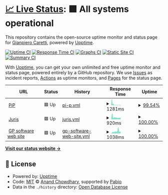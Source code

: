 # [📈 Live Status](https://demo.upptime.js.org): <!--live status--> **🟩 All systems operational**

This repository contains the open-source uptime monitor and status page for [Gianpiero Caretti](https://www.gpsoftware.it), powered by [Upptime](https://github.com/upptime/upptime).

[![Uptime CI](https://github.com/gpcaretti/upptime/workflows/Uptime%20CI/badge.svg)](https://github.com/gpcaretti/upptime/actions?query=workflow%3A%22Uptime+CI%22)
[![Response Time CI](https://github.com/gpcaretti/upptime/workflows/Response%20Time%20CI/badge.svg)](https://github.com/gpcaretti/upptime/actions?query=workflow%3A%22Response+Time+CI%22)
[![Graphs CI](https://github.com/gpcaretti/upptime/workflows/Graphs%20CI/badge.svg)](https://github.com/gpcaretti/upptime/actions?query=workflow%3A%22Graphs+CI%22)
[![Static Site CI](https://github.com/gpcaretti/upptime/workflows/Static%20Site%20CI/badge.svg)](https://github.com/gpcaretti/upptime/actions?query=workflow%3A%22Static+Site+CI%22)
[![Summary CI](https://github.com/gpcaretti/upptime/workflows/Summary%20CI/badge.svg)](https://github.com/gpcaretti/upptime/actions?query=workflow%3A%22Summary+CI%22)

With [Upptime](https://upptime.js.org), you can get your own unlimited and free uptime monitor and status page, powered entirely by a GitHub repository. We use [Issues](https://github.com/gpcaretti/upptime/issues) as incident reports, [Actions](https://github.com/gpcaretti/upptime/actions) as uptime monitors, and [Pages](https://demo.upptime.js.org) for the status page.

<!--start: status pages-->
<!-- This summary is generated by Upptime (https://github.com/upptime/upptime) -->
<!-- Do not edit this manually, your changes will be overwritten -->
<!-- prettier-ignore -->
| URL | Status | History | Response Time | Uptime |
| --- | ------ | ------- | ------------- | ------ |
| <img alt="" src="https://icons.duckduckgo.com/ip3/www.portamiinpista.it.ico" height="13"> [PiP](https://www.portamiinpista.it) | 🟩 Up | [pi-p.yml](https://github.com/gpcaretti/upptime/commits/HEAD/history/pi-p.yml) | <details><summary><img alt="Response time graph" src="./graphs/pi-p/response-time-week.png" height="20"> 1281ms</summary><br><a href="https://gpcaretti.github.io/upptime/history/pi-p"><img alt="Response time 3373" src="https://img.shields.io/endpoint?url=https%3A%2F%2Fraw.githubusercontent.com%2Fgpcaretti%2Fupptime%2FHEAD%2Fapi%2Fpi-p%2Fresponse-time.json"></a><br><a href="https://gpcaretti.github.io/upptime/history/pi-p"><img alt="24-hour response time 1149" src="https://img.shields.io/endpoint?url=https%3A%2F%2Fraw.githubusercontent.com%2Fgpcaretti%2Fupptime%2FHEAD%2Fapi%2Fpi-p%2Fresponse-time-day.json"></a><br><a href="https://gpcaretti.github.io/upptime/history/pi-p"><img alt="7-day response time 1281" src="https://img.shields.io/endpoint?url=https%3A%2F%2Fraw.githubusercontent.com%2Fgpcaretti%2Fupptime%2FHEAD%2Fapi%2Fpi-p%2Fresponse-time-week.json"></a><br><a href="https://gpcaretti.github.io/upptime/history/pi-p"><img alt="30-day response time 3223" src="https://img.shields.io/endpoint?url=https%3A%2F%2Fraw.githubusercontent.com%2Fgpcaretti%2Fupptime%2FHEAD%2Fapi%2Fpi-p%2Fresponse-time-month.json"></a><br><a href="https://gpcaretti.github.io/upptime/history/pi-p"><img alt="1-year response time 3373" src="https://img.shields.io/endpoint?url=https%3A%2F%2Fraw.githubusercontent.com%2Fgpcaretti%2Fupptime%2FHEAD%2Fapi%2Fpi-p%2Fresponse-time-year.json"></a></details> | <details><summary><a href="https://gpcaretti.github.io/upptime/history/pi-p">99.54%</a></summary><a href="https://gpcaretti.github.io/upptime/history/pi-p"><img alt="All-time uptime 97.26%" src="https://img.shields.io/endpoint?url=https%3A%2F%2Fraw.githubusercontent.com%2Fgpcaretti%2Fupptime%2FHEAD%2Fapi%2Fpi-p%2Fuptime.json"></a><br><a href="https://gpcaretti.github.io/upptime/history/pi-p"><img alt="24-hour uptime 98.08%" src="https://img.shields.io/endpoint?url=https%3A%2F%2Fraw.githubusercontent.com%2Fgpcaretti%2Fupptime%2FHEAD%2Fapi%2Fpi-p%2Fuptime-day.json"></a><br><a href="https://gpcaretti.github.io/upptime/history/pi-p"><img alt="7-day uptime 99.54%" src="https://img.shields.io/endpoint?url=https%3A%2F%2Fraw.githubusercontent.com%2Fgpcaretti%2Fupptime%2FHEAD%2Fapi%2Fpi-p%2Fuptime-week.json"></a><br><a href="https://gpcaretti.github.io/upptime/history/pi-p"><img alt="30-day uptime 95.25%" src="https://img.shields.io/endpoint?url=https%3A%2F%2Fraw.githubusercontent.com%2Fgpcaretti%2Fupptime%2FHEAD%2Fapi%2Fpi-p%2Fuptime-month.json"></a><br><a href="https://gpcaretti.github.io/upptime/history/pi-p"><img alt="1-year uptime 97.26%" src="https://img.shields.io/endpoint?url=https%3A%2F%2Fraw.githubusercontent.com%2Fgpcaretti%2Fupptime%2FHEAD%2Fapi%2Fpi-p%2Fuptime-year.json"></a></details>
| <img alt="" src="https://icons.duckduckgo.com/ip3/www.jurisweb.it.ico" height="13"> [Juris](https://www.jurisweb.it) | 🟩 Up | [juris.yml](https://github.com/gpcaretti/upptime/commits/HEAD/history/juris.yml) | <details><summary><img alt="Response time graph" src="./graphs/juris/response-time-week.png" height="20"> 920ms</summary><br><a href="https://gpcaretti.github.io/upptime/history/juris"><img alt="Response time 1586" src="https://img.shields.io/endpoint?url=https%3A%2F%2Fraw.githubusercontent.com%2Fgpcaretti%2Fupptime%2FHEAD%2Fapi%2Fjuris%2Fresponse-time.json"></a><br><a href="https://gpcaretti.github.io/upptime/history/juris"><img alt="24-hour response time 838" src="https://img.shields.io/endpoint?url=https%3A%2F%2Fraw.githubusercontent.com%2Fgpcaretti%2Fupptime%2FHEAD%2Fapi%2Fjuris%2Fresponse-time-day.json"></a><br><a href="https://gpcaretti.github.io/upptime/history/juris"><img alt="7-day response time 920" src="https://img.shields.io/endpoint?url=https%3A%2F%2Fraw.githubusercontent.com%2Fgpcaretti%2Fupptime%2FHEAD%2Fapi%2Fjuris%2Fresponse-time-week.json"></a><br><a href="https://gpcaretti.github.io/upptime/history/juris"><img alt="30-day response time 1884" src="https://img.shields.io/endpoint?url=https%3A%2F%2Fraw.githubusercontent.com%2Fgpcaretti%2Fupptime%2FHEAD%2Fapi%2Fjuris%2Fresponse-time-month.json"></a><br><a href="https://gpcaretti.github.io/upptime/history/juris"><img alt="1-year response time 1586" src="https://img.shields.io/endpoint?url=https%3A%2F%2Fraw.githubusercontent.com%2Fgpcaretti%2Fupptime%2FHEAD%2Fapi%2Fjuris%2Fresponse-time-year.json"></a></details> | <details><summary><a href="https://gpcaretti.github.io/upptime/history/juris">100.00%</a></summary><a href="https://gpcaretti.github.io/upptime/history/juris"><img alt="All-time uptime 98.22%" src="https://img.shields.io/endpoint?url=https%3A%2F%2Fraw.githubusercontent.com%2Fgpcaretti%2Fupptime%2FHEAD%2Fapi%2Fjuris%2Fuptime.json"></a><br><a href="https://gpcaretti.github.io/upptime/history/juris"><img alt="24-hour uptime 100.00%" src="https://img.shields.io/endpoint?url=https%3A%2F%2Fraw.githubusercontent.com%2Fgpcaretti%2Fupptime%2FHEAD%2Fapi%2Fjuris%2Fuptime-day.json"></a><br><a href="https://gpcaretti.github.io/upptime/history/juris"><img alt="7-day uptime 100.00%" src="https://img.shields.io/endpoint?url=https%3A%2F%2Fraw.githubusercontent.com%2Fgpcaretti%2Fupptime%2FHEAD%2Fapi%2Fjuris%2Fuptime-week.json"></a><br><a href="https://gpcaretti.github.io/upptime/history/juris"><img alt="30-day uptime 99.22%" src="https://img.shields.io/endpoint?url=https%3A%2F%2Fraw.githubusercontent.com%2Fgpcaretti%2Fupptime%2FHEAD%2Fapi%2Fjuris%2Fuptime-month.json"></a><br><a href="https://gpcaretti.github.io/upptime/history/juris"><img alt="1-year uptime 98.22%" src="https://img.shields.io/endpoint?url=https%3A%2F%2Fraw.githubusercontent.com%2Fgpcaretti%2Fupptime%2FHEAD%2Fapi%2Fjuris%2Fuptime-year.json"></a></details>
| <img alt="" src="https://icons.duckduckgo.com/ip3/gpsoftware.it.ico" height="13"> [GP software web site](https://gpsoftware.it) | 🟩 Up | [gp-software-web-site.yml](https://github.com/gpcaretti/upptime/commits/HEAD/history/gp-software-web-site.yml) | <details><summary><img alt="Response time graph" src="./graphs/gp-software-web-site/response-time-week.png" height="20"> 1038ms</summary><br><a href="https://gpcaretti.github.io/upptime/history/gp-software-web-site"><img alt="Response time 1958" src="https://img.shields.io/endpoint?url=https%3A%2F%2Fraw.githubusercontent.com%2Fgpcaretti%2Fupptime%2FHEAD%2Fapi%2Fgp-software-web-site%2Fresponse-time.json"></a><br><a href="https://gpcaretti.github.io/upptime/history/gp-software-web-site"><img alt="24-hour response time 688" src="https://img.shields.io/endpoint?url=https%3A%2F%2Fraw.githubusercontent.com%2Fgpcaretti%2Fupptime%2FHEAD%2Fapi%2Fgp-software-web-site%2Fresponse-time-day.json"></a><br><a href="https://gpcaretti.github.io/upptime/history/gp-software-web-site"><img alt="7-day response time 1038" src="https://img.shields.io/endpoint?url=https%3A%2F%2Fraw.githubusercontent.com%2Fgpcaretti%2Fupptime%2FHEAD%2Fapi%2Fgp-software-web-site%2Fresponse-time-week.json"></a><br><a href="https://gpcaretti.github.io/upptime/history/gp-software-web-site"><img alt="30-day response time 1221" src="https://img.shields.io/endpoint?url=https%3A%2F%2Fraw.githubusercontent.com%2Fgpcaretti%2Fupptime%2FHEAD%2Fapi%2Fgp-software-web-site%2Fresponse-time-month.json"></a><br><a href="https://gpcaretti.github.io/upptime/history/gp-software-web-site"><img alt="1-year response time 1958" src="https://img.shields.io/endpoint?url=https%3A%2F%2Fraw.githubusercontent.com%2Fgpcaretti%2Fupptime%2FHEAD%2Fapi%2Fgp-software-web-site%2Fresponse-time-year.json"></a></details> | <details><summary><a href="https://gpcaretti.github.io/upptime/history/gp-software-web-site">100.00%</a></summary><a href="https://gpcaretti.github.io/upptime/history/gp-software-web-site"><img alt="All-time uptime 98.17%" src="https://img.shields.io/endpoint?url=https%3A%2F%2Fraw.githubusercontent.com%2Fgpcaretti%2Fupptime%2FHEAD%2Fapi%2Fgp-software-web-site%2Fuptime.json"></a><br><a href="https://gpcaretti.github.io/upptime/history/gp-software-web-site"><img alt="24-hour uptime 100.00%" src="https://img.shields.io/endpoint?url=https%3A%2F%2Fraw.githubusercontent.com%2Fgpcaretti%2Fupptime%2FHEAD%2Fapi%2Fgp-software-web-site%2Fuptime-day.json"></a><br><a href="https://gpcaretti.github.io/upptime/history/gp-software-web-site"><img alt="7-day uptime 100.00%" src="https://img.shields.io/endpoint?url=https%3A%2F%2Fraw.githubusercontent.com%2Fgpcaretti%2Fupptime%2FHEAD%2Fapi%2Fgp-software-web-site%2Fuptime-week.json"></a><br><a href="https://gpcaretti.github.io/upptime/history/gp-software-web-site"><img alt="30-day uptime 98.87%" src="https://img.shields.io/endpoint?url=https%3A%2F%2Fraw.githubusercontent.com%2Fgpcaretti%2Fupptime%2FHEAD%2Fapi%2Fgp-software-web-site%2Fuptime-month.json"></a><br><a href="https://gpcaretti.github.io/upptime/history/gp-software-web-site"><img alt="1-year uptime 98.17%" src="https://img.shields.io/endpoint?url=https%3A%2F%2Fraw.githubusercontent.com%2Fgpcaretti%2Fupptime%2FHEAD%2Fapi%2Fgp-software-web-site%2Fuptime-year.json"></a></details>

<!--end: status pages-->

[**Visit our status website →**](https://demo.upptime.js.org)

## 📄 License

- Powered by: [Upptime](https://github.com/upptime/upptime)
- Code: [MIT](./LICENSE) © [Anand Chowdhary](https://anandchowdhary.com), supported by [Pabio](https://pabio.com)
- Data in the `./history` directory: [Open Database License](https://opendatacommons.org/licenses/odbl/1-0/)
